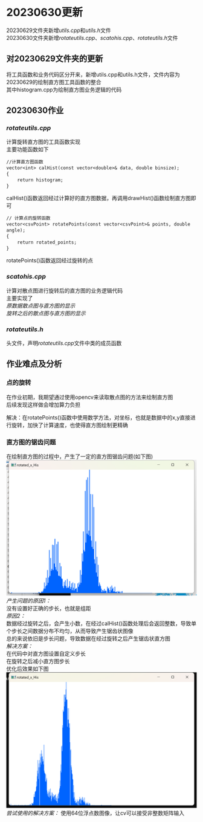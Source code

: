 # 20230630更新
20230629文件夹新增*utils.cpp*和*utils.h*文件  
20230630文件夹新增*rotateutils.cpp*、*scatohis.cpp*、*rotateutils.h*文件  
## 对20230629文件夹的更新
将工具函数和业务代码区分开来，新增utils.cpp和utils.h文件，文件内容为20230629的绘制直方图工具函数的整合  
其中histogram.cpp为绘制直方图业务逻辑的代码  
## 20230630作业
### *rotateutils.cpp*
计算旋转直方图的工具函数实现  
主要功能函数如下  
```
//计算直方图函数
vector<int> calHist(const vector<double>& data, double binsize);
{
    return histogram;
}

```
calHist()函数返回经过计算好的直方图数据，再调用drawHist()函数绘制直方图即可
```
// 计算点的旋转函数
vector<csvPoint> rotatePoints(const vector<csvPoint>& points, double angle);
{
    return rotated_points;
}
```
rotatePoints()函数返回经过旋转的点
### *scatohis.cpp*
计算对散点图进行旋转后的直方图的业务逻辑代码  
主要实现了  
*原数据散点图与直方图的显示*  
*旋转之后的散点图与直方图的显示*

### *rotateutils.h*
头文件，声明*rotateutils.cpp*文件中类的成员函数

## 作业难点及分析
### 点的旋转
在作业初期，我期望通过使用opencv来读取散点图的方法来绘制直方图  
后续发现这样做会增加算力负担

解决：在rotatePoints()函数中使用数学方法，对坐标，也就是数据中的x,y直接进行旋转，加快了计算速度，也使得直方图绘制更精确  
### 直方图的锯齿问题
在绘制直方图的过程中，产生了一定的直方图锯齿问题(如下图)    
![image](./image/锯齿样例.png)  
*产生问题的原因1：*  
没有设置好正确的步长，也就是组距  
*原因2：*  
数据经过旋转之后，会产生小数，在经过calHist()函数处理后会返回整数，导致单个步长之间数据分布不均匀，从而导致产生锯齿状图像  
总的来说依旧是步长问题，导致数据在经过旋转之后产生锯齿状直方图  
*解决方案：*  
在代码中对直方图设置自定义步长  
在旋转之后减小直方图步长  
优化后效果如下图
![image](./image/%E7%BB%8F%E8%BF%87%E8%B0%83%E6%95%B4.png)*尝试使用的解决方案：*
使用64位浮点数图像，让cv可以接受非整数矩阵输入

